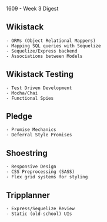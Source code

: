 1609 - Week 3 Digest

## Wikistack
	- ORMs (Object Relational Mappers)
	- Mapping SQL queries with Sequelize
	- Sequelize/Express backend
	- Associations between Models

## Wikistack Testing
	- Test Driven Development
	- Mocha/Chai
	- Functional Spies

## Pledge
	- Promise Mechanics
	- Deferral Style Promises

## Shoestring
	- Responsive Design
	- CSS Preprocessing (SASS)
	- Flex grid systems for styling

## Tripplanner
	- Express/Sequelize Review
	- Static (old-school) UIs